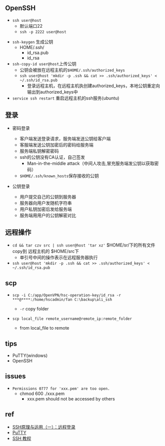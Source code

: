 
## OpenSSH
+ `ssh user@host`
    + 默认端口22
    + `ssh -p 2222 user@host`

<!-- 公钥登录 -->
+ `ssh-keygen` 生成公钥
    + HOME/.ssh/
        + id_rsa.pub
        + id_rsa
+ `ssh-copy-id user@host`上传公钥
    + 公钥会被放在远程主机的`$HOME/.ssh/authorized_keys`
    + `ssh user@host 'mkdir -p .ssh && cat >> .ssh/authorized_keys' < ~/.ssh/id_rsa.pub`
        + 登录远程主机，在远程主机执创建authorized_keys，本地公钥重定向输出到authorized_keys中
+ `service ssh restart` 重启远程主机的ssh服务(ubuntu)



## 登录

+ 密码登录
    + 客户端发送登录请求，服务端发送公钥给客户端
    + 客服端发送公钥加密后的密码给服务端
    + 服务端私钥解密密码
    + ssh的公钥没有CA认证，自己签发
        + Man-in-the-middle attack（中间人攻击,冒充服务端发公钥以获取密码）
    + `$HOME/.ssh/known_hosts`保存接收的公钥

+ 公钥登录
    + 用户提交自己的公钥到服务器
    + 服务器向用户发随机字符串
    + 用户私钥加密后发给服务端
    + 服务端用用户的公钥解密对比

## 远程操作
+ `cd && tar czv src | ssh user@host 'tar xz'` $HOME/sr/下的所有文件 copy到 远程主机的 $HOME/src下
    + 单引号中间的操作表示在远程服务器执行
+ `ssh user@host 'mkdir -p .ssh && cat >> .ssh/authorized_keys' < ~/.ssh/id_rsa.pub`

## scp
+ `scp -i C:/app/OpenVPN/hsc-operation-key/id_rsa -r ***@****:/home/hscadmin/fan C:\backup\ali_ssh `
    + `-r` copy folder
    
+ `scp local_file remote_username@remote_ip:remote_folder`
    + from local_file to remote
    
## tips
+ PuTTY(windows)
+ OpenSSH


## issues

+ `Permissions 0777 for 'xxx.pem' are too open.`
    + chmod 600 ./xxx.pem
        + xxx.pem should not be accessed by others

## ref

+ [SSH原理与运用（一）：远程登录](http://www.ruanyifeng.com/blog/2011/12/ssh_remote_login.html)
+ [PuTTY](https://www.chiark.greenend.org.uk/~sgtatham/putty/)
+ [SSH 教程](https://wangdoc.com/ssh/)